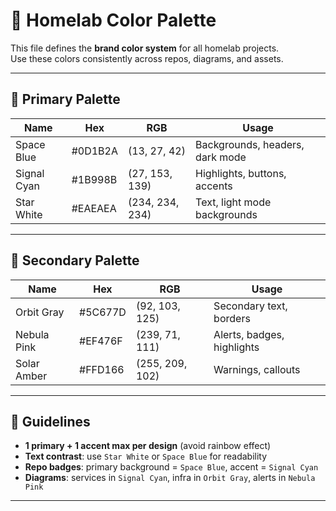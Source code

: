 # 🎨 Homelab Color Palette

This file defines the **brand color system** for all homelab projects.  
Use these colors consistently across repos, diagrams, and assets.

---

## 🌌 Primary Palette
| Name       | Hex     | RGB              | Usage                          |
|------------|---------|------------------|--------------------------------|
| Space Blue | #0D1B2A | (13, 27, 42)     | Backgrounds, headers, dark mode|
| Signal Cyan| #1B998B | (27, 153, 139)   | Highlights, buttons, accents   |
| Star White | #EAEAEA | (234, 234, 234)  | Text, light mode backgrounds   |

---

## 🌠 Secondary Palette
| Name        | Hex     | RGB              | Usage                     |
|-------------|---------|------------------|---------------------------|
| Orbit Gray  | #5C677D | (92, 103, 125)   | Secondary text, borders   |
| Nebula Pink | #EF476F | (239, 71, 111)   | Alerts, badges, highlights|
| Solar Amber | #FFD166 | (255, 209, 102)  | Warnings, callouts        |

---

## 🌈 Guidelines
- **1 primary + 1 accent max per design** (avoid rainbow effect)  
- **Text contrast**: use `Star White` or `Space Blue` for readability  
- **Repo badges**: primary background = `Space Blue`, accent = `Signal Cyan`  
- **Diagrams**: services in `Signal Cyan`, infra in `Orbit Gray`, alerts in `Nebula Pink`  

---
